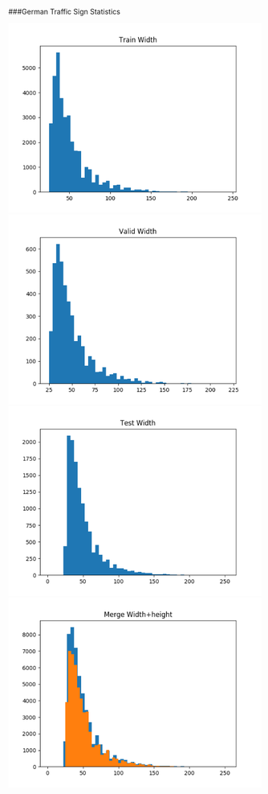 ###German Traffic Sign Statistics

![](traffic-signs-data/Train_width.png)
![](traffic-signs-data/Valid_width.png)
![](traffic-signs-data/Test_width.png)
![](traffic-signs-data/Merged_width+height.png)
